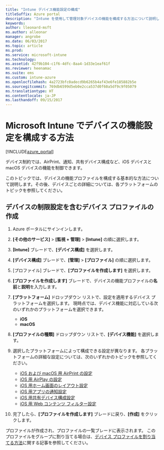```yaml
---
title: "Intune デバイス機能設定の構成"
titleSuffix: Azure portal
description: "Intune を使用して管理対象デバイスの機能を構成する方法について説明します。\""
keywords: 
author: lleonard-msft
ms.author: alleonar
manager: angrobe
ms.date: 06/03/2017
ms.topic: article
ms.prod: 
ms.service: microsoft-intune
ms.technology: 
ms.assetid: 42f9b104-c1f6-4dfc-8aa4-1d33e1eaf61f
ms.reviewer: heenamac
ms.suite: ems
ms.custom: intune-azure
ms.openlocfilehash: 4a2723bfc0adecd9b6265b4af43e6fe185882b5e
ms.sourcegitcommit: 769db6599d5eb0e2cca537d0f60a5df9c9f05079
ms.translationtype: HT
ms.contentlocale: ja-JP
ms.lasthandoff: 09/15/2017
---
```

# <a name="how-to-configure-device-feature-settings-in-microsoft-intune"></a>Microsoft Intune でデバイスの機能設定を構成する方法

[!INCLUDE[azure_portal](./includes/azure_portal.md)]

デバイス制約では、AirPrint、通知、共有デバイス構成など、iOS デバイスと macOS デバイスの機能を制御できます。

このトピックでは、デバイスの機能プロファイルを構成する基本的な方法について説明します。その後、デバイスごとの詳細については、各プラットフォームのトピックを参照してください。

## <a name="create-a-device-profile-containing-device-restriction-settings"></a>デバイスの制限設定を含むデバイス プロファイルの作成

1. Azure ポータルにサインインします。
2. **[その他のサービス]** > **[監視 + 管理]** > **[Intune]** の順に選択します。
3. **[Intune]** ブレードで、**[デバイス構成]** を選択します。
2. **[デバイス構成]** ブレードで、**[管理]** > **[プロファイル]** の順に選択します。
3. [プロファイル] ブレードで、**[プロファイルを作成します]** を選択します。
4. **[プロファイルを作成します]** ブレードで、デバイスの機能プロファイルの**名前**と**説明**を入力します。
5. **[プラットフォーム]** ドロップダウン リストで、設定を適用するデバイス プラットフォームを選択します。 現時点では、デバイス機能に対応している次のいずれかのプラットフォームを選択できます。
    - **iOS**
    - **macOS**
6. **[プロファイルの種類]** ドロップダウン リストで、**[デバイス機能]** を選択します。 
7. 選択したプラットフォームによって構成できる設定が異なります。 各プラットフォームの詳細な設定については、次のいずれかのトピックを参照してください。
    - [iOS および macOS 用 AirPrint の設定](air-print-settings-ios-macos.md)
    - [iOS 用 AirPlay の設定](airplay-settings-ios.md)
    - [iOS 用ホーム画面のレイアウト設定](home-screen-settings-ios.md)
    - [iOS 用アプリの通知設定](app-notification-settings-ios.md)
    - [iOS 用共有デバイス構成設定](shared-device-settings-ios.md)
    - [iOS 用 Web コンテンツ フィルター設定](web-content-filter-settings-ios.md)

8. 完了したら、**[プロファイルを作成します]** ブレードに戻り、**[作成]** をクリックします。

プロファイルが作成され、プロファイルの一覧ブレードに表示されます。
このプロファイルをグループに割り当てる場合は、[デバイス プロファイルを割り当てる方法](device-profile-assign.md)に関する記事を参照してください。




